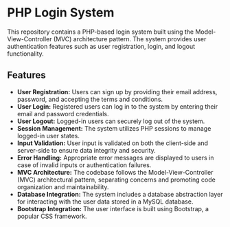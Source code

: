 # PHP Login System
This repository contains a PHP-based login system built using the Model-View-Controller (MVC) architecture pattern. The system provides user authentication features such as user registration, login, and logout functionality.
## Features
* **User Registration:** Users can sign up by providing their email address, password, and accepting the terms and conditions.
* **User Login:** Registered users can log in to the system by entering their email and password credentials.
* **User Logout:** Logged-in users can securely log out of the system.
* **Session Management:** The system utilizes PHP sessions to manage logged-in user states.
* **Input Validation:** User input is validated on both the client-side and server-side to ensure data integrity and security.
* **Error Handling:** Appropriate error messages are displayed to users in case of invalid inputs or authentication failures.
* **MVC Architecture:** The codebase follows the Model-View-Controller (MVC) architectural pattern, separating concerns and promoting code organization and maintainability.
* **Database Integration:** The system includes a database abstraction layer for interacting with the user data stored in a MySQL database.
* **Bootstrap Integration:** The user interface is built using Bootstrap, a popular CSS framework.
